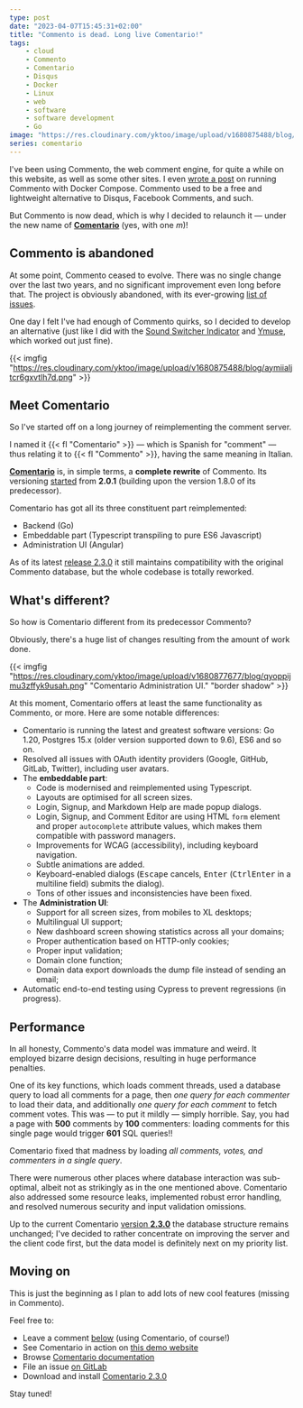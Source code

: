 ```yaml
---
type: post
date: "2023-04-07T15:45:31+02:00"
title: "Commento is dead. Long live Comentario!"
tags:
    - cloud
    - Commento
    - Comentario
    - Disqus
    - Docker
    - Linux
    - web
    - software
    - software development
    - Go
image: "https://res.cloudinary.com/yktoo/image/upload/v1680875488/blog/aymiialjtcr6gxvtlh7d.png"
series: comentario
---
```


I've been using Commento, the web comment engine, for quite a while on this website, as well as some other sites. I even [wrote a post](0350) on running Commento with Docker Compose. Commento used to be a free and lightweight alternative to Disqus, Facebook Comments, and such.

But Commento is now dead, which is why I decided to relaunch it — under the new name of **[Comentario](https://comentario.app/)** (yes, with one *m*)!

<!--more-->

## Commento is abandoned

At some point, Commento ceased to evolve. There was no single change over the last two years, and no significant improvement even long before that. The project is obviously abandoned, with its ever-growing [list of issues](https://gitlab.com/commento/commento/-/issues).

One day I felt I've had enough of Commento quirks, so I decided to develop an alternative (just like I did with the [Sound Switcher Indicator](/software/sound-switcher-indicator) and [Ymuse](/software/ymuse), which worked out just fine).

{{< imgfig "https://res.cloudinary.com/yktoo/image/upload/v1680875488/blog/aymiialjtcr6gxvtlh7d.png" >}}

## Meet Comentario

So I've started off on a long journey of reimplementing the comment server.

I named it {{< fl "Comentario" >}} — which is Spanish for "comment" — thus relating it to {{< fl "Commento" >}}, having the same meaning in Italian.

**[Comentario](https://comentario.app/)** is, in simple terms, a **complete rewrite** of Commento. Its versioning [started](https://gitlab.com/comentario/comentario/-/releases) from **2.0.1** (building upon the version 1.8.0 of its predecessor).

Comentario has got all its three constituent part reimplemented:

* Backend (Go)
* Embeddable part (Typescript transpiling to pure ES6 Javascript)
* Administration UI (Angular)

As of its latest [release 2.3.0](https://gitlab.com/comentario/comentario/-/releases/v2.3.0) it still maintains compatibility with the original Commento database, but the whole codebase is totally reworked.

## What's different?

So how is Comentario different from its predecessor Commento?

Obviously, there's a huge list of changes resulting from the amount of work done.

{{< imgfig "https://res.cloudinary.com/yktoo/image/upload/v1680877677/blog/qyoppijmu3zffyk9usah.png" "Comentario Administration UI." "border shadow" >}}

At this moment, Comentario offers at least the same functionality as Commento, or more. Here are some notable differences:

* Comentario is running the latest and greatest software versions: Go 1.20, Postgres 15.x (older version supported down to 9.6), ES6 and so on.
* Resolved all issues with OAuth identity providers (Google, GitHub, GitLab, Twitter), including user avatars.
* The **embeddable part**:
    * Code is modernised and reimplemented using Typescript.
    * Layouts are optimised for all screen sizes.
    * Login, Signup, and Markdown Help are made popup dialogs.
    * Login, Signup, and Comment Editor are using HTML `form` element and proper `autocomplete` attribute values, which makes them compatible with password managers.
    * Improvements for WCAG (accessibility), including keyboard navigation.
    * Subtle animations are added.
    * Keyboard-enabled dialogs (<kbd>Escape</kbd> cancels, <kbd>Enter</kbd> (<kbd>Ctrl</kbd><kbd>Enter</kbd> in a multiline field) submits the dialog).
    * Tons of other issues and inconsistencies have been fixed.
* The **Administration UI**:
    * Support for all screen sizes, from mobiles to XL desktops;
    * Multilingual UI support;
    * New dashboard screen showing statistics across all your domains;
    * Proper authentication based on HTTP-only cookies;
    * Proper input validation;
    * Domain clone function;
    * Domain data export downloads the dump file instead of sending an email;
* Automatic end-to-end testing using Cypress to prevent regressions (in progress).

## Performance

In all honesty, Commento's data model was immature and weird. It employed bizarre design decisions, resulting in huge performance penalties.

One of its key functions, which loads comment threads, used a database query to load all comments for a page, then *one query for each commenter* to load their data, and additionally *one query for each comment* to fetch comment votes. This was — to put it mildly — simply horrible. Say, you had a page with **500** comments by **100** commenters: loading comments for this single page would trigger **601** SQL queries!!

Comentario fixed that madness by loading *all comments, votes, and commenters in a single query*.

There were numerous other places where database interaction was sub-optimal, albeit not as strikingly as in the one mentioned above. Comentario also addressed some resource leaks, implemented robust error handling, and resolved numerous security and input validation omissions.

Up to the current Comentario [version **2.3.0**](https://gitlab.com/comentario/comentario/-/releases/v2.3.0) the database structure remains unchanged; I've decided to rather concentrate on improving the server and the client code first, but the data model is definitely next on my priority list.

## Moving on

This is just the beginning as I plan to add lots of new cool features (missing in Commento).

Feel free to:

* Leave a comment [below](#blog-post-comments) (using Comentario, of course!)
* See Comentario in action on [this demo website](https://demo.comentario.app/)
* Browse [Comentario documentation](https://docs.comentario.app/)
* File an issue [on GitLab](https://gitlab.com/comentario/comentario)
* Download and install [Comentario 2.3.0](https://gitlab.com/comentario/comentario/-/releases/v2.3.0)

Stay tuned!
